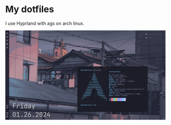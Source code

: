# My dotfiles

I use Hyprland with ags on arch linux.

![My Desktop](https://github.com/danielsodium/dotfiles/blob/main/image.png?raw=true)
